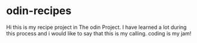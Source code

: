 # odin-recipes
Hi this is my recipe project in The odin Project. I have learned a lot during this process and i would like to say that this is my  calling. coding is my jam!